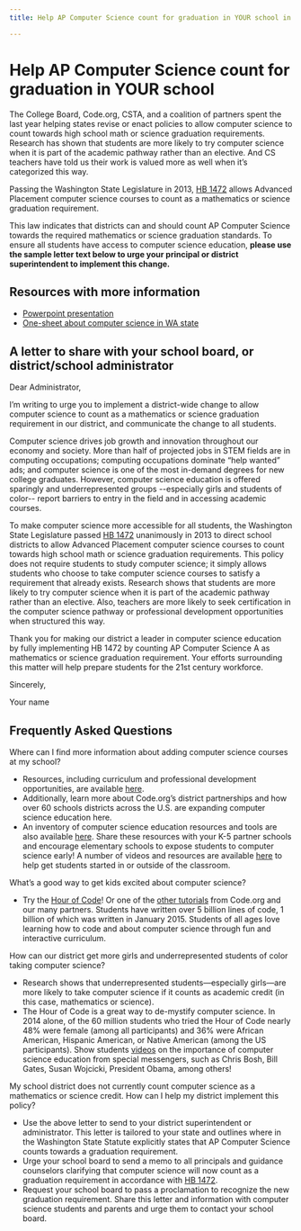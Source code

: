 ```yaml
---
title: Help AP Computer Science count for graduation in YOUR school in Washington

---
```


# Help AP Computer Science count for graduation in YOUR school

The College Board, Code.org, CSTA, and a coalition of partners spent the last year helping states revise or enact policies to allow computer science to count towards high school math or science graduation requirements. Research has shown that students are more likely to try computer science when it is part of the academic pathway rather than an elective. And CS teachers have told us their work is valued more as well when it’s categorized this way. 

Passing the Washington State Legislature in 2013, <a href="http://lawfilesext.leg.wa.gov/biennium/2013-14/Pdf/Bills/House%20Passed%20Legislature/1472-S.PL.pdf" target="_blank">HB 1472</a> allows Advanced Placement computer science courses to count as a mathematics or science graduation requirement. 

This law indicates that districts can and should count AP Computer Science towards the required mathematics or science graduation standards. To ensure all students have access to computer science education, **please use the sample letter text below to urge your principal or district superintendent to implement this change.**


## Resources with more information
* [Powerpoint presentation](/files/computer_science_advocacy.pptx)
* [One-sheet about computer science in WA state](/files/states/WA.pdf)



## A letter to share with your school board, or district/school administrator

Dear Administrator, 

I’m writing to urge you to implement a district-wide change to allow computer science to count as a mathematics or science graduation requirement in our district, and communicate the change to all students. 

Computer science drives job growth and innovation throughout our economy and society. More than half of projected jobs in STEM fields are in computing occupations; computing occupations dominate “help wanted” ads; and computer science is one of the most in-demand degrees for new college graduates. However, computer science education is offered sparingly and underrepresented groups --especially girls and students of color-- report barriers to entry in the field and in accessing academic courses.   

To make computer science more accessible for all students, the Washington State Legislature passed <a href="http://lawfilesext.leg.wa.gov/biennium/2013-14/Pdf/Bills/House%20Passed%20Legislature/1472-S.PL.pdf" target="_blank">HB 1472</a> unanimously in 2013 to direct school districts to allow Advanced Placement computer science courses to count towards high school math or science graduation requirements. This policy does not require students to study computer science; it simply allows students who choose to take computer science courses to satisfy a requirement that already exists. Research shows that students are more likely to try computer science when it is part of the academic pathway rather than an elective. Also, teachers are more likely to seek certification in the computer science pathway or professional development opportunities when structured this way. 

Thank you for making our district a leader in computer science education by fully implementing HB 1472 by counting AP Computer Science A as mathematics or science graduation requirement. Your efforts surrounding this matter will help prepare students for the 21st century workforce.  

Sincerely, 

Your name



## Frequently Asked Questions

Where can I find more information about adding computer science courses at my school? 

+ Resources, including curriculum and professional development opportunities, are available [here](/educate/districts). 
+ Additionally, learn more about Code.org’s district partnerships and how over 60 schools districts across the U.S. are expanding computer science education here. 
+ An inventory of computer science education resources and tools are also available [here](/educate/3rdparty). 
Share these resources with your K-5 partner schools and encourage elementary schools to expose students to computer science early! A number of videos and resources are available [here](/educate/inspire) to help get students started in or outside of the classroom.

What’s a good way to get kids excited about computer science?

+ Try the [Hour of Code](http://hourofcode.com)! Or one of the [other tutorials](/learn/beyond) from Code.org and our many partners. Students have written over 5 billion lines of code, 1 billion of which was written in January 2015. Students of all ages love learning how to code and about computer science through fun and interactive curriculum.

How can our district get more girls and underrepresented students of color taking computer science?

+ Research shows that underrepresented students—especially girls—are more likely to take computer science if it counts as academic credit (in this case, mathematics or science).
+ The Hour of Code is a great way to de-mystify computer science. In 2014 alone, of the 60 million students who tried the Hour of Code nearly 48% were female (among all participants) and 36% were African American, Hispanic American, or Native American (among the US participants). 
Show students [videos](http://hourofcode.com/us/resources#videos) on the importance of computer science education from special messengers, such as Chris Bosh, Bill Gates, Susan Wojcicki, President Obama, among others! 

My school district does not currently count computer science as a mathematics or science credit. How can I help my district implement this policy?  

+ Use the above letter to send to your district superintendent or administrator. This letter is tailored to your state and outlines where in the Washington State Statute explicitly states that AP Computer Science counts towards a graduation requirement.  
+ Urge your school board to send a memo to all principals and guidance counselors clarifying that computer science will now count as a graduation requirement in accordance with <a href="http://lawfilesext.leg.wa.gov/biennium/2013-14/Pdf/Bills/House%20Passed%20Legislature/1472-S.PL.pdf" target="_blank">HB 1472</a>. 
+ Request your school board to pass a proclamation to recognize the new graduation requirement. 
Share this letter and information with computer science students and parents and urge them to contact your school board.  

